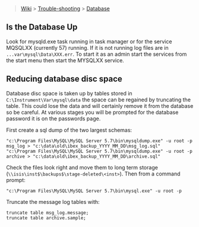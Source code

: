 > [Wiki](Home) > [Trouble-shooting](trouble-shooting-pages) > [Database](Database-Troubleshooting)

## Is the Database Up

Look for mysqld.exe task running in task manager or for the service MQSQLXX (currently 57) running. If it is not running log files are in `...var\mysql\Data\XXX.err`. To start it as an admin start the services from the start menu then start the MYSQLXX service.

## Reducing database disc space

Database disc space is taken up by tables stored in `C:\Instrument\Var\mysql\data` the space can be regained by truncating the table. This could lose the data and will certainly remove it from the database so be careful. At various stages you will be prompted for the database password it is on the passwords page.

First create a sql dump of the two largest schemas:

    "c:\Program Files\MySQL\MySQL Server 5.7\bin\mysqldump.exe" -u root -p msg_log > "c:\data\old\ibex_backup_YYYY_MM_DD\msg_log.sql"
    "c:\Program Files\MySQL\MySQL Server 5.7\bin\mysqldump.exe" -u root -p archive > "c:\data\old\ibex_backup_YYYY_MM_DD\archive.sql"

Check the files look right and move them to long term storage (`\\isis\inst$\backups$\stage-deleted\<inst>`). Then from a command prompt:

    "c:\Program Files\MySQL\MySQL Server 5.7\bin\mysql.exe" -u root -p

Truncate the message log tables with: 

    truncate table msg_log.message;
    truncate table archive.sample;

